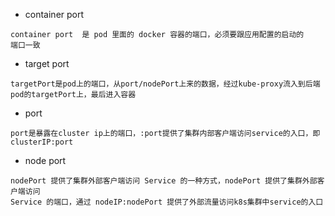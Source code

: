- container port
```
container port  是 pod 里面的 docker 容器的端口，必须要跟应用配置的启动的
端口一致
```

- target port
```
targetPort是pod上的端口，从port/nodePort上来的数据，经过kube-proxy流入到后端pod的targetPort上，最后进入容器
```


- port
```
port是暴露在cluster ip上的端口，:port提供了集群内部客户端访问service的入口，即clusterIP:port
```

- node port
```
nodePort 提供了集群外部客户端访问 Service 的一种方式，nodePort 提供了集群外部客户端访问 
Service 的端口，通过 nodeIP:nodePort 提供了外部流量访问k8s集群中service的入口
```
